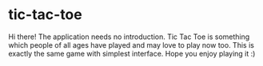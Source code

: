 # tic-tac-toe
Hi there!
The application needs no introduction. Tic Tac Toe is something which people of all ages have played and may love to play now too. This is exactly the same game with simplest interface. Hope you enjoy playing it :)
